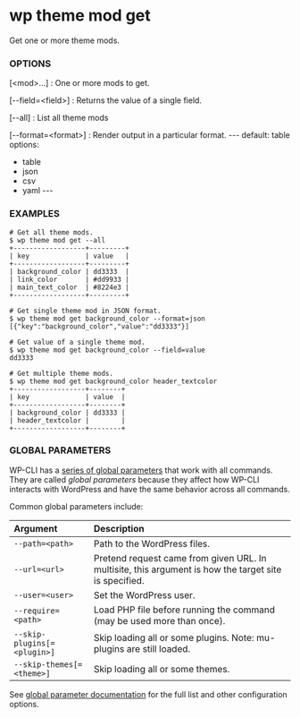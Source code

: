 # wp theme mod get

Get one or more theme mods.

### OPTIONS

[&lt;mod&gt;...]
: One or more mods to get.

[\--field=&lt;field&gt;]
: Returns the value of a single field.

[\--all]
: List all theme mods

[\--format=&lt;format&gt;]
: Render output in a particular format.
\---
default: table
options:
  - table
  - json
  - csv
  - yaml
\---

### EXAMPLES

    # Get all theme mods.
    $ wp theme mod get --all
    +------------------+---------+
    | key              | value   |
    +------------------+---------+
    | background_color | dd3333  |
    | link_color       | #dd9933 |
    | main_text_color  | #8224e3 |
    +------------------+---------+

    # Get single theme mod in JSON format.
    $ wp theme mod get background_color --format=json
    [{"key":"background_color","value":"dd3333"}]

    # Get value of a single theme mod.
    $ wp theme mod get background_color --field=value
    dd3333

    # Get multiple theme mods.
    $ wp theme mod get background_color header_textcolor
    +------------------+--------+
    | key              | value  |
    +------------------+--------+
    | background_color | dd3333 |
    | header_textcolor |        |
    +------------------+--------+

### GLOBAL PARAMETERS

WP-CLI has a [series of global parameters](https://make.wordpress.org/cli/handbook/config/) that work with all commands. They are called _global parameters_ because they affect how WP-CLI interacts with WordPress and have the same behavior across all commands.

Common global parameters include:

| **Argument**    | **Description**              |
|:----------------|:-----------------------------|
| `--path=<path>` | Path to the WordPress files. |
| `--url=<url>`   | Pretend request came from given URL. In multisite, this argument is how the target site is specified. |
| `--user=<user>` | Set the WordPress user.      |
| `--require=<path>` | Load PHP file before running the command (may be used more than once). |
| `--skip-plugins[=<plugin>]` | Skip loading all or some plugins. Note: mu-plugins are still loaded. |
| `--skip-themes[=<theme>]` | Skip loading all or some themes. |

See [global parameter documentation](https://make.wordpress.org/cli/handbook/config/) for the full list and other configuration options.

